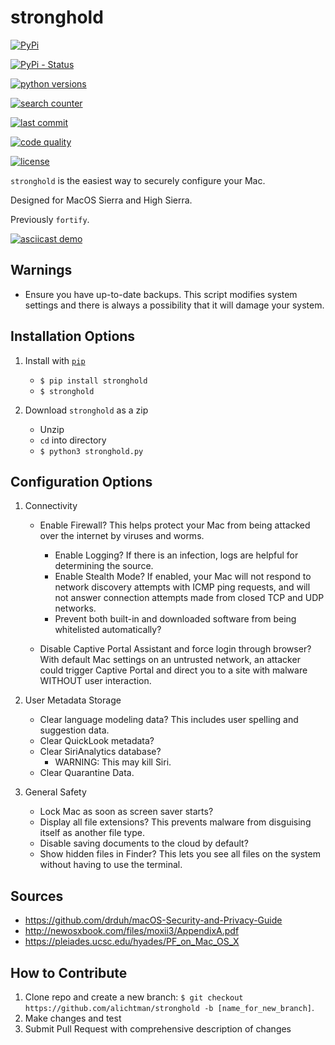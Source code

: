 # stronghold

[![PyPi](https://img.shields.io/pypi/v/nine.svg)](https://pypi.python.org/pypi/stronghold)

[![PyPi - Status](https://img.shields.io/pypi/status/Django.svg)](https://pypi.python.org/pypi/stronghold)

[![python versions](https://img.shields.io/pypi/pyversions/Django.svg)](https://github.com/alichtman/stronghold)

[![search counter](https://img.shields.io/github/search/torvalds/linux/goto.svg)](https://github.com/alichtman/stronghold)

[![last commit](https://img.shields.io/github/last-commit/google/skia.svg)](https://github.com/alichtman/stronghold)

[![code quality](https://img.shields.io/codacy/grade/e27821fb6289410b8f58338c7e0bc686.svg)](https://github.com/alichtman/stronghold)

[![license](https://img.shields.io/github/license/mashape/apistatus.svg)](https://github.com/alichtman/stronghold/blob/master/LICENSE)


`stronghold` is the easiest way to securely configure your Mac.

Designed for MacOS Sierra and High Sierra.

Previously `fortify`.

[![asciicast demo](https://asciinema.org/a/MGEPQNTustyLj8m9pXKdUbPlM.png)](https://asciinema.org/a/MGEPQNTustyLj8m9pXKdUbPlM?theme=tango&speed=1.15)

**Warnings**
---

+ Ensure you have up-to-date backups. This script modifies system settings and there is always a possibility that it will damage your system.

**Installation Options**
---

1. Install with [`pip`](https://pypi.org/project/stronghold/)
    + `$ pip install stronghold`
    + `$ stronghold`

2. Download `stronghold` as a zip
    + Unzip
    + `cd` into directory
    + `$ python3 stronghold.py`


**Configuration Options**
---

1. Connectivity

    + Enable Firewall? This helps protect your Mac from being attacked over the internet by viruses and worms.
        - Enable Logging? If there is an infection, logs are helpful for determining the source.
        - Enable Stealth Mode? If enabled, your Mac will not respond to network discovery attempts with ICMP ping requests, and will not answer connection attempts made from closed TCP and UDP networks.
        - Prevent both built-in and downloaded software from being whitelisted automatically?

    + Disable Captive Portal Assistant and force login through browser? With default Mac settings on an untrusted network, an attacker could trigger Captive Portal and direct you to a site with malware WITHOUT user interaction.

2. User Metadata Storage

    + Clear language modeling data? This includes user spelling and suggestion data.
    + Clear QuickLook metadata?
    + Clear SiriAnalytics database?
        - WARNING: This may kill Siri.
    + Clear Quarantine Data.

3. General Safety

    + Lock Mac as soon as screen saver starts?
    + Display all file extensions? This prevents malware from disguising itself as another file type.
    + Disable saving documents to the cloud by default?
    + Show hidden files in Finder? This lets you see all files on the system without having to use the terminal.


**Sources**
-----

+ https://github.com/drduh/macOS-Security-and-Privacy-Guide
+ http://newosxbook.com/files/moxii3/AppendixA.pdf
+ https://pleiades.ucsc.edu/hyades/PF_on_Mac_OS_X

**How to Contribute**
---

1. Clone repo and create a new branch: `$ git checkout https://github.com/alichtman/stronghold -b [name_for_new_branch]`.
2. Make changes and test
3. Submit Pull Request with comprehensive description of changes
